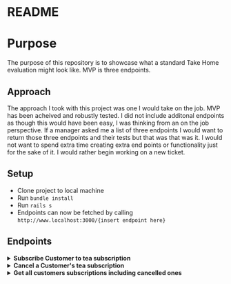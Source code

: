# README

# Purpose

The purpose of this repository is to showcase what a standard Take Home evaluation might look like. MVP is three endpoints. 


## Approach

The approach I took with this project was one I would take on the job. MVP has been acheived and robustly tested. I did not include additonal endpoints as though this would have been easy, I was thinking from an on the job perspective. If a manager asked me a list of three endpoints I would want to return those three endpoints and their tests but that was that was it. I would not want to spend extra time creating extra end points or functionality just for the sake of it. I would rather begin working on a new ticket. 


## Setup 

- Clone project to local machine
- Run ``` bundle install ```
- Run ``` rails s ``` 
- Endpoints can now be fetched by calling ``` http://www.localhost:3000/{insert endpoint here} ```

## Endpoints 

<details> 
  <summary><b> Subscribe Customer to tea subscription </b> </summary>
Request: 

```
POST api/v1/customer/:cust_id/subscription

body: {
  tea_name: "Earl Grey",
  price: 10
  frequency: "weekly"
}
```

Response: 
```
status: 201
{
  "data": {
    "id": "1",
    "type": "Subscription",
    "attributes": {
      "tea_name": "Earl Grey",
      "price": 10,
      "status: "active",
      "frequency": "weekly"
    }
  }
}
```

</details>

<details> 
  <summary><b> Cancel a Customer's tea subscription </b> </summary>
Request: 

```
PATCH api/v1/customer/:cust_id/subscription/:id?status=cancelled
```

Response: 
```
status: 200
{
  "data": {
    "id": "1",
    "type": "Subscription",
    "attributes": {
      "tea_name": "Earl Grey",
      "price": 10,
      "status": "cancelled",
      "frequency": "weekly"
    }
  }
}
```

</details>


<details> 
  <summary><b> Get all customers subscriptions including cancelled ones </b> </summary>
Request: 

```
GET api/v1/customer/:cust_id/subscriptions
```

Response: 
```
status: 200
{
  "data": {
    "id": "1",
    "type": "Subscription",
    "attributes": [
      {
        "tea_name": "Earl Grey",
        "price": 10,
        "status": "cancelled",
        "frequency": "weekly"
      },
      {
        "tea_name": "Green tea",
        "price": 30,
        "status": "cancelled",
        "frequency": "monthly"
      },
      {
        "tea_name": "Himilayan Monk Juju",
        "price": 1012,
        "status": "cancelled",
        "frequency": "annual"
      },
    ]
  }
}
```

</details>
